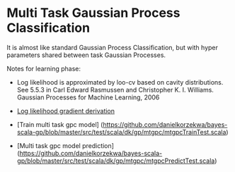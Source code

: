 # Multi Task Gaussian Process Classification

 It is almost like standard Gaussian Process Classification, but with hyper parameters shared between task Gaussian Processes. 

Notes for learning phase:
  * Log likelihood is approximated by loo-cv based on cavity distributions. See 5.5.3 in Carl Edward Rasmussen and Christopher K. I. Williams. Gaussian Processes for Machine Learning, 2006
  * [Log likelihood gradient derivation](https://github.com/danielkorzekwa/bayes-scala-gp/blob/master/doc/gpc/gpc-loglik.pdf)

* [Train multi task gpc model] (https://github.com/danielkorzekwa/bayes-scala-gp/blob/master/src/test/scala/dk/gp/mtgpc/mtgpcTrainTest.scala)
* [Multi task gpc model prediction] (https://github.com/danielkorzekwa/bayes-scala-gp/blob/master/src/test/scala/dk/gp/mtgpc/mtgpcPredictTest.scala)